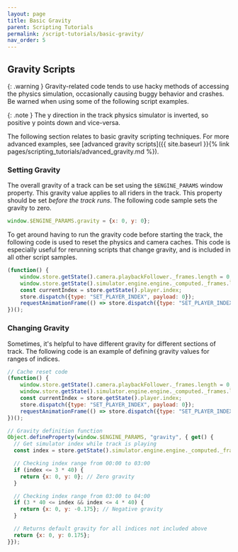 ```yaml
---
layout: page
title: Basic Gravity
parent: Scripting Tutorials
permalink: /script-tutorials/basic-gravity/
nav_order: 5
---
```


## Gravity Scripts

{: .warning }
Gravity-related code tends to use hacky methods of accessing the physics simulation, occasionally causing buggy behavior and crashes. Be warned when using some of the following script examples.

{: .note }
The y direction in the track physics simulator is inverted, so positive y points down and vice-versa.

The following section relates to basic gravity scripting techniques. For more advanced examples, see [advanced gravity scripts]({{ site.baseurl }}{% link pages/scripting_tutorials/advanced_gravity.md %}).

### Setting Gravity

The overall gravity of a track can be set using the `$ENGINE_PARAMS` window property. This gravity value applies to all riders in the track. This property should be set *before the track runs*. The following code sample sets the gravity to zero.

```js
window.$ENGINE_PARAMS.gravity = {x: 0, y: 0};
```

To get around having to run the gravity code before starting the track, the following code is used to reset the physics and camera caches. This code is especially useful for rerunning scripts that change gravity, and is included in all other script samples.

```js
(function() {
    window.store.getState().camera.playbackFollower._frames.length = 0;
    window.store.getState().simulator.engine.engine._computed._frames.length = 1;
    const currentIndex = store.getState().player.index;
    store.dispatch({type: "SET_PLAYER_INDEX", payload: 0});
    requestAnimationFrame(() => store.dispatch({type: "SET_PLAYER_INDEX", payload: currentIndex}));
})();
```

### Changing Gravity

Sometimes, it's helpful to have different gravity for different sections of track. The following code is an example of defining gravity values for ranges of indices.

```js
// Cache reset code
(function() {
    window.store.getState().camera.playbackFollower._frames.length = 0;
    window.store.getState().simulator.engine.engine._computed._frames.length = 1;
    const currentIndex = store.getState().player.index;
    store.dispatch({type: "SET_PLAYER_INDEX", payload: 0});
    requestAnimationFrame(() => store.dispatch({type: "SET_PLAYER_INDEX", payload: currentIndex}));
})();

// Gravity definition function
Object.defineProperty(window.$ENGINE_PARAMS, "gravity", { get() {
  // Get simulator index while track is playing
  const index = store.getState().simulator.engine.engine._computed._frames.length;

  // Checking index range from 00:00 to 03:00
  if (index <= 3 * 40) {
    return {x: 0, y: 0}; // Zero gravity
  }

  // Checking index range from 03:00 to 04:00
  if (3 * 40 <= index && index <= 4 * 40) {
    return {x: 0, y: -0.175}; // Negative gravity
  }

  // Returns default gravity for all indices not included above
  return {x: 0, y: 0.175};
}});
```